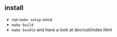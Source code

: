 ## install

- run `make setup` once
- `make build`
- `make bundle` and have a look at docroot/index.html

